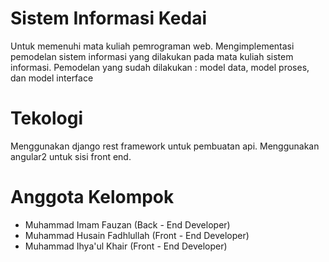 # Sistem Informasi Kedai
Untuk memenuhi mata kuliah pemrograman web.
Mengimplementasi pemodelan sistem informasi yang dilakukan pada mata kuliah sistem informasi.
Pemodelan yang sudah dilakukan : model data, model proses, dan model interface

# Tekologi
Menggunakan django rest framework untuk pembuatan api.
Menggunakan angular2 untuk sisi front end.

# Anggota Kelompok
+ Muhammad Imam Fauzan (Back - End Developer)
+ Muhammad Husain Fadhlullah (Front - End Developer)
+ Muhammad Ihya'ul Khair (Front - End Developer)
